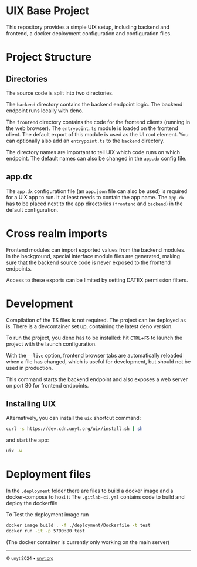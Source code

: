 # UIX Base Project

This repository provides a simple UIX setup, including backend and frontend, a docker deployment configuration and configuration files.

# Project Structure

## Directories
The source code is split into two directories. 

The `backend` directory contains the backend endpoint logic. The backend endpoint runs locally with deno.

The `frontend` directory contains the code for the frontend clients (running in the web browser).
The `entrypoint.ts` module is loaded on the frontend client. The default export of this module is used as the UI root element.
You can optionally also add an `entrypoint.ts` to the `backend` directory.

The directory names are important to tell UIX which code runs on which endpoint. The default names can also be changed in the `app.dx` config file.

## app.dx

The `app.dx` configuration file (an `app.json` file can also be used) is required for a UIX app to run. It at least needs to contain the app name.
The `app.dx` has to be placed next to the app directories (`frontend` and `backend`) in the default configuration.

# Cross realm imports

Frontend modules can import exported values from the backend modules.
In the background, special interface module files are generated, making sure that the backend source code is never exposed to the frontend endpoints.

Access to these exports can be limited by setting DATEX permission filters.


# Development

Compilation of the TS files is not required. The project can be deployed as is.
There is a devcontainer set up, containing the latest deno version.

To run the project, you deno has to be installed:
hit `CTRL`+`F5` to launch the project with the launch configuration.

With the `--live` option, frontend browser tabs are automatically reloaded when a file has changed, which is useful for development, but should not be used in production.

This command starts the backend endpoint and also exposes a web server on port 80 for frontend endpoints.

## Installing UIX

Alternatively, you can install the `uix` shortcut command:
```bash
curl -s https://dev.cdn.unyt.org/uix/install.sh | sh
```

and start the app:
```bash
uix -w
```

# Deployment files
In the `.deployment` folder there are files to build a docker image and a docker-compose to host it
The `.gitlab-ci.yml` contains code to build and deploy the dockerfile

To Test the deployment image run

```bash
docker image build . -f ./deployment/Dockerfile -t test
docker run -it -p 5790:80 test
```
(The docker container is currently only working on the main server)

---

<sub>&copy; unyt 2024 • [unyt.org](https://unyt.org)</sub>
